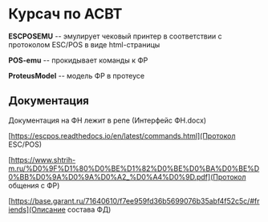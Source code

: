 # Курсач по АСВТ

**ESCPOSEMU** -- эмулирует чековый принтер в соответствии с протоколом ESC/POS в виде html-страницы

**POS-emu** -- прокидывает команды к ФР

**ProteusModel** -- модель ФР в протеусе

## Документация

Документация на ФН лежит в репе (Интерфейс ФН.docx)

[https://escpos.readthedocs.io/en/latest/commands.html](Протокол ESC/POS)

[https://www.shtrih-m.ru/%D0%9F%D1%80%D0%BE%D1%82%D0%BE%D0%BA%D0%BE%D0%BB%D0%9A%D0%9A%D0%A2_%D0%A4%D0%9D.pdf](Протокол общения с ФР)

[https://base.garant.ru/71640610/f7ee959fd36b5699076b35abf4f52c5c/#friends](Описание состава ФД)